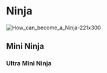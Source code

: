 # Ninja
![How_can_become_a_Ninja-221x300](https://github.com/user-attachments/assets/c56fab11-e940-464e-98dd-8cc44eb6d1dc)

## Mini Ninja
### Ultra Mini Ninja
